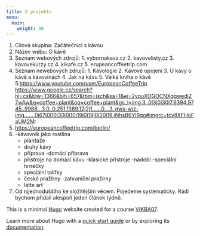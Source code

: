 ```yaml
---
title: O projektu
menu:
  main:
    weight: 30
---
```

1. Cílová skupina: Začátečníci s kávou
2. Název webu: O kávě
3. Seznam webových zdrojů: 1. vybornakava.cz
							2. kavovelisty.cz
							3. kavovekurzy.cz
							4. kikafe.cz
							5. erupeancoffeetrip.com
4. Seznam newebových zdrujů: 1. Kávologie
							2. Kávové opojení
							3. U kávy o kávě a kávovinách
							4. Jak na kávu
							5. Velká kniha o kávě
5.https://www.youtube.com/user/EuropeanCoffeeTrip 
https://www.google.cz/search?hl=cs&biw=1366&bih=657&tbm=isch&sa=1&ei=2yquXOGOCNXggwedjZ7wAw&q=coffee+plant&oq=coffee+plant&gs_l=img.3..0l3j0i30l7.6394.9745..9988...3.0..0.251.1389.12j2j1......0....1..gws-wiz-img.......0i67j0i10i30j0i10i19j0i19j0i30i19.iNhsB6YI9qo#imgrc=tcv8XFHoFaUM2M:
6. https://europeancoffeetrip.com/berlin/
7. -kávovník jako rostlina
	- plantáže
	- druhy kávy
	- příprava
	-domácí příprava
	- přístroje na domácí kávu
	-klasické přístroje
	-nádobí
	-speciální hrnéčky
	- speciální talířky
	- české pražírny
	-zahraniční pražírny
	- latte art
8. Od njjednoduššího ke složítějším věcem. Pojedeme systematicky. Rádi bychom přidali alespoň jeden článek týdně.



This is a minimal [Hugo][] website created for a course [VIKBA07][].

Learn more about Hugo with a [quick start guide][qs] or by exploring its [documentation][hugoDocs].

[Hugo]: https://gohugo.io
[VIKBA07]: https://is.muni.cz/predmet/phil/VIKBA07
[hugoDocs]: https://gohugo.io/documentation/
[qs]: https://gohugo.io/getting-started/quick-start/
